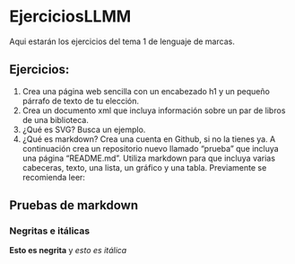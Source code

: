 # EjerciciosLLMM
Aqui estarán los ejercicios del tema 1 de lenguaje de marcas.

## Ejercicios:
1. Crea una página web sencilla con un encabezado h1 y un pequeño párrafo de texto de tu elección.
1. Crea un documento xml que incluya información sobre un par de libros de una biblioteca.
1. ¿Qué es SVG? Busca un ejemplo.
1. ¿Qué es markdown? Crea una cuenta en Github, si no la tienes ya. A continuación crea un repositorio nuevo llamado “prueba” que incluya una página “README.md”. Utiliza markdown para que incluya varias cabeceras, texto, una lista, un gráfico y una tabla. Previamente se recomienda leer:


## Pruebas de markdown

### Negritas e itálicas
__Esto es negrita__ y 
*esto es itálica*



